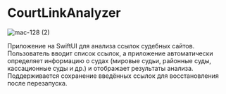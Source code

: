 # CourtLinkAnalyzer

![mac-128 (2)](https://github.com/user-attachments/assets/443de922-3b72-4614-9b21-a94fc2931524)


Приложение на SwiftUI для анализа ссылок судебных сайтов. Пользователь вводит список ссылок, а приложение автоматически определяет информацию о судах (мировые судьи, районные суды, кассационные суды и др.) и отображает результаты анализа. Поддерживается сохранение введённых ссылок для восстановления после перезапуска.
